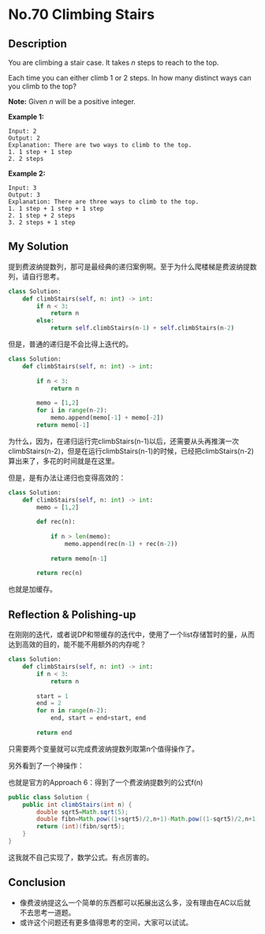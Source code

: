 # No.70 Climbing Stairs

## Description

You are climbing a stair case. It takes *n* steps to reach to the top.

Each time you can either climb 1 or 2 steps. In how many distinct ways can you climb to the top?

**Note:** Given *n* will be a positive integer.

**Example 1:**

```
Input: 2
Output: 2
Explanation: There are two ways to climb to the top.
1. 1 step + 1 step
2. 2 steps
```

**Example 2:**

```
Input: 3
Output: 3
Explanation: There are three ways to climb to the top.
1. 1 step + 1 step + 1 step
2. 1 step + 2 steps
3. 2 steps + 1 step
```

## My Solution

提到费波纳提数列，那可是最经典的递归案例啊。至于为什么爬楼梯是费波纳提数列，请自行思考。

```python
class Solution:
    def climbStairs(self, n: int) -> int:
        if n < 3:
            return n
        else:
            return self.climbStairs(n-1) + self.climbStairs(n-2)
```

但是，普通的递归是不会比得上迭代的。

```python
class Solution:
    def climbStairs(self, n: int) -> int:
        
        if n < 3:
            return n
        
        memo = [1,2]
        for i in range(n-2):
            memo.append(memo[-1] + memo[-2])
        return memo[-1]
```

为什么，因为，在递归运行完climbStairs(n-1)以后，还需要从头再推演一次climbStairs(n-2)，但是在运行climbStairs(n-1)的时候，已经把climbStairs(n-2)算出来了，多花的时间就是在这里。

但是，是有办法让递归也变得高效的：

```python
class Solution:
    def climbStairs(self, n: int) -> int:
        memo = [1,2]
        
        def rec(n):
            
            if n > len(memo):
                memo.append(rec(n-1) + rec(n-2))
            
            return memo[n-1]
        
        return rec(n)
```

也就是加缓存。

## Reflection & Polishing-up

在刚刚的迭代，或者说DP和带缓存的迭代中，使用了一个list存储暂时的量，从而达到高效的目的，能不能不用额外的内存呢？

```python
class Solution:
    def climbStairs(self, n: int) -> int:
        if n < 3:
            return n
        
        start = 1
        end = 2
        for n in range(n-2):
            end, start = end+start, end
        
        return end
```

只需要两个变量就可以完成费波纳提数列取第n个值得操作了。

另外看到了一个神操作：

也就是官方的Approach 6：得到了一个费波纳提数列的公式f(n)

```java
public class Solution {
    public int climbStairs(int n) {
        double sqrt5=Math.sqrt(5);
        double fibn=Math.pow((1+sqrt5)/2,n+1)-Math.pow((1-sqrt5)/2,n+1);
        return (int)(fibn/sqrt5);
    }
}
```

这我就不自己实现了，数学公式。有点厉害的。

## Conclusion

- 像费波纳提这么一个简单的东西都可以拓展出这么多，没有理由在AC以后就不去思考一道题。
- 或许这个问题还有更多值得思考的空间，大家可以试试。
